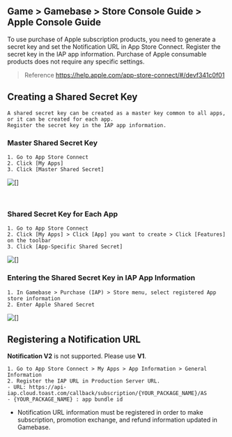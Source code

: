 ## Game > Gamebase > Store Console Guide > Apple Console Guide

To use purchase of Apple subscription products, you need to generate a secret key and set the Notification URL in App Store Connect.
Register the secret key in the IAP app information.
Purchase of Apple consumable products does not require any specific settings.

> Reference
https://help.apple.com/app-store-connect/#/devf341c0f01

## Creating a Shared Secret Key
```
A shared secret key can be created as a master key common to all apps, or it can be created for each app.
Register the secret key in the IAP app information.
```

### Master Shared Secret Key
```
1. Go to App Store Connect
2. Click [My Apps]
3. Click [Master Shared Secret]
```
![[]](http://static.toastoven.net/prod_gamebase/StoreConsoleGuide/iap-console-apple-shared-key-1.png)

<br>

### Shared Secret Key for Each App
```
1. Go to App Store Connect
2. Click [My Apps] > Click [App] you want to create > Click [Features] on the toolbar
3. Click [App-Specific Shared Secret]
```
![[]](http://static.toastoven.net/prod_gamebase/StoreConsoleGuide/iap-console-apple-shared-key-2.png)


### Entering the Shared Secret Key in IAP App Information
```
1. In Gamebase > Purchase (IAP) > Store menu, select registered App store information
2. Enter Apple Shared Secret
```
![[]](http://static.toastoven.net/prod_gamebase/StoreConsoleGuide/iap-console-apple-edit-gamebase.png)


## Registering a Notification URL
**Notification V2** is not supported. Please use **V1**.
```
1. Go to App Store Connect > My Apps > App Information > General Information
2. Register the IAP URL in Production Server URL.
- URL: https://api-iap.cloud.toast.com/callback/subscription/{YOUR_PACKAGE_NAME}/AS
- {YOUR_PACKAGE_NAME} : app bundle id
```
- Notification URL information must be registered in order to make subscription, promotion exchange, and refund information updated in Gamebase.

